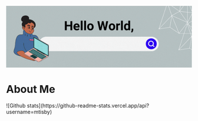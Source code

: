 [<img src="./helloworld.gif" alt="👋 Hello World! I'm Mar"/>](https://mtisby.github.io/)

<h1>About Me</h1>
![Github stats](https://github-readme-stats.vercel.app/api?username=mtisby)





<!--
**mtisby/mtisby** is a ✨ _special_ ✨ repository because its `README.md` (this file) appears on your GitHub profile.

Here are some ideas to get you started:

- 🔭 I’m currently working on ...
- 🌱 I’m currently learning ...
- 👯 I’m looking to collaborate on ...
- 🤔 I’m looking for help with ...
- 💬 Ask me about ...
- 📫 How to reach me: ...
- 😄 Pronouns: ...
- ⚡ Fun fact: ...
-->
